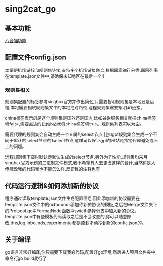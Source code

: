 # sing2cat_go
## 基本功能
[八音猫功能](https://github.com/ProjechAnonym/sing2cat/blob/main/README.md)
## 配置文件config.json
主要是机场链接和规则集链接,支持多个机场链接聚合,根据国家进行分类,国家列表在template.json文件中,请确保未知地区在最后一个!!
### 规则集相关
规则集配置的标签参考singbox官方并作出简化,只需要指明规则集是本地还是远程,本地需要指明规则集文件的本地绝对路径,远程规则集需要指明url链接。

china标签表示的是这个规则集是国外还是国内,比如谷歌服务相关就把china标签填false,需要直连的比如b站就将china标签填true。规则集列表可以为空。

需要代理的规则集会自动生成一个专属的select节点,比如gpt规则集会生成一个不同于默认的select节点的1select节点,这样可以保证gpt的出站走指定代理避免连不上的问题。

远程规则集下载时默认走默认生成的select节点,另外为了性能,规则集均采用singbox官方示例的二进制文件模式,我不希望有人去更改这样的设计,当然你是大佬魔改我的代码我也不能怎么样,反正我的注释也有
## 代码运行逻辑&如何添加新的协议
程序通过读取template.json文件生成配置信息,因此添加新的协议需要在template.json文件中的outbounds添加你新的协议的模板,之后在Merge文件夹下的Protocol.go中FormatNode函数中swicth选择分支中加入新的协议。template.json中有些模板代码读取之后是不会改变的,你可以随意修改,dns,log,inbounds,experimental都是原封不动抄到新的config.json的。
## 关于编译
go语言非常好编译,你只需要下载我的代码,配置好go环境,然后进入项目文件夹中,命令行go build就行了

